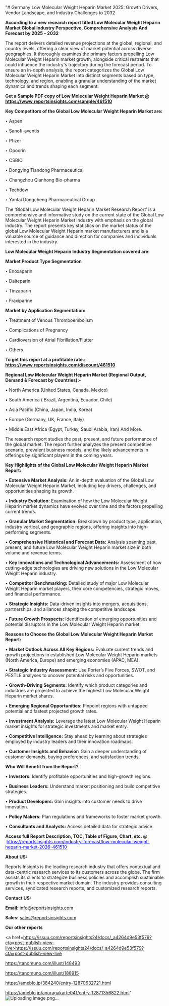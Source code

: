 "# Germany Low Molecular Weight Heparin Market 2025: Growth Drivers, Vendor Landscape, and Industry Challenges to 2032

<strong>According to a new research report titled Low Molecular Weight Heparin Market Global Industry Perspective, Comprehensive Analysis And Forecast by 2025 – 2032</strong>

The report delivers detailed revenue projections at the global, regional, and country levels, offering a clear view of market potential across diverse geographies. It thoroughly examines the primary factors propelling Low Molecular Weight Heparin market growth, alongside critical restraints that could influence the industry's trajectory during the forecast period. To ensure an in-depth analysis, the report categorizes the Global Low Molecular Weight Heparin Market into distinct segments based on type, technology, and region, enabling a granular understanding of the market dynamics and trends shaping each segment.

<strong>Get a Sample PDF copy of Low Molecular Weight Heparin Market </strong><strong>@<a href=https://www.reportsinsights.com/sample/461510 style=color:#0000ff;> https://www.reportsinsights.com/sample/461510</a></strong></font>

<strong>Key Competitors of the Global Low Molecular Weight Heparin Market are:</strong>

‣ Aspen

‣ Sanofi-aventis

‣ Pfizer

‣ Opocrin

‣ CSBIO

‣ Dongying Tiandong Pharmaceutical

‣ Changzhou Qianhong Bio-pharma

‣ Techdow

‣ Yantai Dongcheng Pharmaceutical Group

The ‘Global Low Molecular Weight Heparin Market Research Report’ is a comprehensive and informative study on the current state of the Global Low Molecular Weight Heparin Market industry with emphasis on the global industry. The report presents key statistics on the market status of the global Low Molecular Weight Heparin market manufacturers and is a valuable source of guidance and direction for companies and individuals interested in the industry.

<strong>Low Molecular Weight Heparin Industry Segmentation covered are:</strong>

<strong>Market Product Type Segmentation</strong>

‣ Enoxaparin

‣ Dalteparin

‣ Tinzaparin

‣ Fraxiparine

<strong>Market by Application Segmentation:</strong>

‣ Treatment of Venous Thromboembolism

‣ Complications of Pregnancy

‣ Cardioversion of Atrial Fibrillation/Flutter

‣ Others

<strong>To get this report at a profitable rate.: <a href=https://www.reportsinsights.com/discount/461510 style=color:#0000ff;>https://www.reportsinsights.com/discount/461510</a></strong></font>

<strong>Regional Low Molecular Weight Heparin Market (Regional Output, Demand &amp; Forecast by Countries):-</strong>

• North America (United States, Canada, Mexico)

• South America ( Brazil, Argentina, Ecuador, Chile)

• Asia Pacific (China, Japan, India, Korea)

• Europe (Germany, UK, France, Italy)

• Middle East Africa (Egypt, Turkey, Saudi Arabia, Iran) And More.

The research report studies the past, present, and future performance of the global market. The report further analyzes the present competitive scenario, prevalent business models, and the likely advancements in offerings by significant players in the coming years.

<strong>Key Highlights of the Global Low Molecular Weight Heparin Market Report:</strong>

• <strong>Extensive Market Analysis:</strong> An in-depth evaluation of the Global Low Molecular Weight Heparin Market, including key drivers, challenges, and opportunities shaping its growth.

• <strong>Industry Evolution:</strong> Examination of how the Low Molecular Weight Heparin market dynamics have evolved over time and the factors propelling current trends.

• <strong>Granular Market Segmentation:</strong> Breakdown by product type, application, industry vertical, and geographic regions, offering insights into high-performing segments.

• <strong>Comprehensive Historical and Forecast Data:</strong> Analysis spanning past, present, and future Low Molecular Weight Heparin market size in both volume and revenue terms.

• <strong>Key Innovations and Technological Advancements:</strong> Assessment of how cutting-edge technologies are driving new solutions in the Low Molecular Weight Heparin industry.

• <strong>Competitor Benchmarking:</strong> Detailed study of major Low Molecular Weight Heparin market players, their core competencies, strategic moves, and financial performance.

• <strong>Strategic Insights:</strong> Data-driven insights into mergers, acquisitions, partnerships, and alliances shaping the competitive landscape.

• <strong>Future Growth Prospects:</strong> Identification of emerging opportunities and potential disruptors in the Low Molecular Weight Heparin market.

<strong>Reasons to Choose the Global Low Molecular Weight Heparin Market Report:</strong>

• <strong>Market Outlook Across All Key Regions:</strong> Evaluate current trends and growth projections in established Low Molecular Weight Heparin markets (North America, Europe) and emerging economies (APAC, MEA).

• <strong>Strategic Industry Assessment:</strong> Use Porter’s Five Forces, SWOT, and PESTLE analyses to uncover potential risks and opportunities.

• <strong>Growth-Driving Segments:</strong> Identify which product categories and industries are projected to achieve the highest Low Molecular Weight Heparin market shares.

• <strong>Emerging Regional Opportunities:</strong> Pinpoint regions with untapped potential and fastest projected growth rates.

• <strong>Investment Analysis:</strong> Leverage the latest Low Molecular Weight Heparin market insights for strategic investments and market entry.

• <strong>Competitive Intelligence:</strong> Stay ahead by learning about strategies employed by industry leaders and their innovation roadmaps.

• <strong>Customer Insights and Behavior:</strong> Gain a deeper understanding of customer demands, buying preferences, and satisfaction trends.

<strong>Who Will Benefit from the Report?</strong>

• <strong>Investors:</strong> Identify profitable opportunities and high-growth regions.

• <strong>Business Leaders:</strong> Understand market positioning and build competitive strategies.

• <strong>Product Developers:</strong> Gain insights into customer needs to drive innovation.

• <strong>Policy Makers:</strong> Plan regulations and frameworks to foster market growth.

• <strong>Consultants and Analysts:</strong> Access detailed data for strategic advice.
</ul>
<strong>Access full Report Description, TOC, Table of Figure, Chart, etc. </strong>@  <a href=https://reportsinsights.com/industry-forecast/low-molecular-weight-heparin-market-2026-461510 style=color:#0000ff;>https://reportsinsights.com/industry-forecast/low-molecular-weight-heparin-market-2026-461510</a></font>

<strong><strong>About US</strong>:</strong>

Reports Insights is the leading research industry that offers contextual and data-centric research services to its customers across the globe. The firm assists its clients to strategize business policies and accomplish sustainable growth in their respective market domain. The industry provides consulting services, syndicated research reports, and customized research reports.

<strong>Contact US:</strong>

<p class=""""><b>Email:</b> <a href=mailto:info@reportsinsights.com>info@reportsinsights.com</a></p>
<p class=""""><b>Sales:</b> <a href=mailto:sales@reportsinsights.com>sales@reportsinsights.com</a></p>

<strong>Our other reports</strong>

<a href=https://issuu.com/reportsinsights24/docs/_a4264d9e53f579?cta=post-publish-view-live>https://issuu.com/reportsinsights24/docs/_a4264d9e53f579?cta=post-publish-view-live</a>

<a href=https://tanomuno.com/illust/148493>https://tanomuno.com/illust/148493</a>

<a href=https://tanomuno.com/illust/188915>https://tanomuno.com/illust/188915</a>

<a href=https://ameblo.jp/384240/entry-12870632721.html>https://ameblo.jp/384240/entry-12870632721.html</a>

<a href=https://ameblo.jp/anuragakarte041/entry-12871356822.html>https://ameblo.jp/anuragakarte041/entry-12871356822.html</a>"
![Uploading image.png…]()
